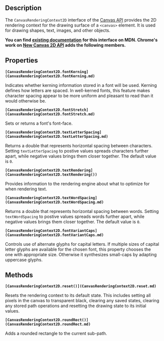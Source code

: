 ## Description

The `CanvasRenderingContext2D` interface of the [Canvas API](https://developer.mozilla.org/en-US/docs/Web/API/Canvas_API) provides the 2D rendering context for the drawing surface of a `<canvas>` element. It is used for drawing shapes, text, images, and other objects.

**You can find [existing documentation](https://developer.mozilla.org/en-US/docs/Web/API/CanvasRenderingContext2D) for this interface on MDN. Chrome's work on [New Canvas 2D API](https://www.chromestatus.com/feature/6051647656558592) adds the following members.**

## Properties

**`[CanvasRenderingContext2D.fontKerning](CanvasRenderingContext2D.fontKerning.md)`**

Indicates whether kerning information stored in a font will be used. Kerning defines how letters are spaced. In well-kerned fonts, this feature makes character spacing appear to be more uniform and pleasant to read than it would otherwise be.

**`[CanvasRenderingContext2D.fontStretch](CanvasRenderingContext2D.fontStretch.md)`**

Sets or returns a font's font-face.

**`[CanvasRenderingContext2D.textLetterSpacing](CanvasRenderingContext2D.textLetterSpacing.md)`**

Returns a double that represents horizontal spacing between characters. Setting `textLetterSpacing` to postive values spreads characters further apart, while negative values brings them closer together. The default value is `0`.

**`[CanvasRenderingContext2D.textRendering](CanvasRenderingContext2D.textRendering())`**

Provides information to the rendering engine about what to optimize for when rendering text.

**`[CanvasRenderingContext2D.textWordSpacing](CanvasRenderingContext2D.textWordSpacing.md)`**

Returns a double that represents horizontal spacing between words. Setting `textWordSpacing` to postive values spreads words further apart, while negative values brings them closer together. The default value is `0`.

**`[CanvasRenderingContext2D.fontVariantCaps](CanvasRenderingContext2D.fontVariantCaps.md)`**

Controls use of alternate glyphs for capital letters. If multiple sizes of capital letter glyphs are available for the chosen font, this property chooses the one with appropriate size. Otherwise it synthesizes small-caps by adapting uppercase glyphs.

## Methods

**`[CanvasRenderingContext2D.reset()](CanvasRenderingContext2D.reset.md)`**

Resets the rendering context to its default state. This includes setting all pixels in the canvas to transparent black, clearing any saved states, clearing any stored path operations and resetting the drawing state to its initial values.

**`[CanvasRenderingContext2D.roundRect()](CanvasRenderingContext2D.roundRect.md)`**

Adds a rounded rectangle to the current sub-path.
